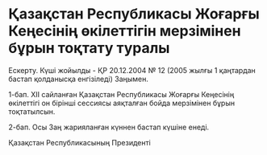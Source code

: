 # Қазақстан Республикасы Жоғарғы Кеңесiнiң өкiлеттiгiн мерзiмiнен бұрын тоқтату туралы

Ескерту. Күші жойылды - ҚР 20.12.2004 № 12 (2005 жылғы 1 қаңтардан бастап қолданысқа енгiзiледi) Заңымен.

1-бап. ХII сайланған Қазақстан Республикасы Жоғарғы Кеңесiнiң өкiлеттiгi он бiрiншi сессиясы аяқталған бойда мерзiмiнен бұрын тоқтатылсын.

2-бап. Осы Заң жарияланған күннен бастап күшiне енедi.

Қазақстан Республикасының Президентi

